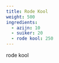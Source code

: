 ```yaml
---
title: Rode Kool
weight: 500
ingredients:
  - azijn: 10
  - suiker: 20
  - rode kool: 250
---
```

rode kool
